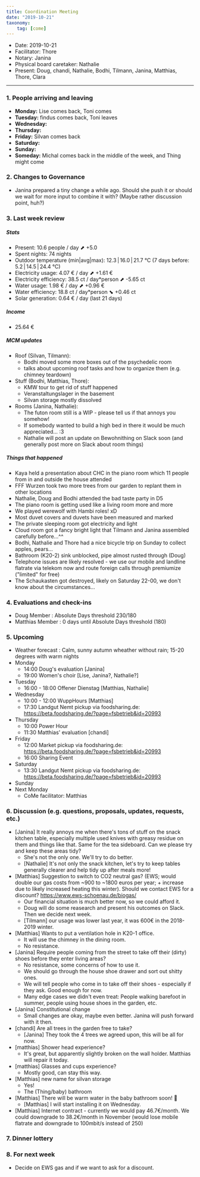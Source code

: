 ```yaml
---
title: Coordination Meeting
date: "2019-10-21"
taxonomy:
    tag: [come]
---
```


<!--
Hello facilitator/notary! Thank you for your services. Here is some advice for facilitating coordination meetings:
  - Prepare the meeting a bit beforehand (find out about evaluations, gas, electricity and water usages, waste collections, income, scheduled events). You can ask others to assist you.
  - Notify people 10 minutes before the meeting starts. (Watching the clock is not super fun, people will be grateful if you do it for them.)
  - Start at 10:00 sharp, or earlier if everyone is there. (Waiting is time-wasting, be a time-saver!)
  - If you don't want to take notes yourself ask someone else to take care of that. (This pad can easily be used to read from and write in simultaneously.)
  - Go through the ordered points in order, even if nothing has changed. (They are arranged to try and get the most relevant information to most people.)
  - Feel welcome to moderate conversation if off-topic or too detailed. (Are listeners interested? Are speakers satisfied? Can you identify a sub-group?)
  - Try to finish the meeting before 11:00. (There is always more to talk about and it's important for people to know that CoMes don't take forever.)
  - Leave the room once the meeting has ended. (This sends a clear signal to everyone else that they can also leave and get on with their day.)
  - Take care that the meeting minutes will be put to kanthaus.online. (If you don't know how to do it, ask someone to help you with it. But do it today!)
  - As soon as the minutes are online, empty the pad from all irrelevant things and get it ready for the next facilitator. (Only keep regular events such as CoMe, power hour, regular food pickups and such. Move the counter figures from 'last 7 days' to '7 days before that' and adjust the date to next week.)
  - Have fun!
-->
- Date: 2019-10-21
- Facilitator: Thore
- Notary: Janina
- Physical board caretaker: Nathalie
- Present: Doug, chandi, Nathalie, Bodhi, Tilmann, Janina, Matthias, Thore, Clara

----
<!-- 0. Minute of silence -->

### 1. People arriving and leaving
- **Monday:** Lise comes back, Toni comes
- **Tuesday:** findus comes back, Toni leaves
- **Wednesday:** 
- **Thursday:**
- **Friday:** Silvan comes back
- **Saturday:** 
- **Sunday:**
- **Someday:** Michal comes back in the middle of the week, and Thing might come

### 2. Changes to Governance
- Janina prepared a tiny change a while ago. Should she push it or should we wait for more input to combine it with? (Maybe rather discussion point, huh?)


### 3. Last week review

##### Stats
<!-- Read counters in heating room and append to water.csv and gas.csv in https://gitlab.com/kanthaus/kanthaus-public/tree/master/resourcesUsed, update the residence record (https://gitlab.com/kanthaus/kanthaus-private/blob/master/residenceRecord.csv) otherwise the script will complain -->
<!-- press the play button on https://gitlab.com/kanthaus/kanthaus-private/pipeline_schedules and it will print to #kanthaus-residence -->

- Present: 10.6 people / day ⬈ +5.0
- Spent nights: 74 nights
- Outdoor temperature (min|avg|max): 12.3 | 16.0 | 21.7 °C (7 days before: 5.2 | 14.5 | 24.4 °C)
- Electricity usage: 4.07 € / day ⬈ +1.61 €
- Electricity efficiency: 38.5 ct / day*person ⬈ -5.65 ct
- Water usage: 1.98 € / day ⬈ +0.96 €
- Water efficiency: 18.8 ct / day*person ⬊ +0.46 ct
- Solar generation: 0.64 € / day (last 21 days)

##### Income
<!-- Check the shoe in K20-0 and the donation box in the free shop in K22-0-3 -->
- 25.64 €

##### MCM updates
<!-- Project managers from tasks defined during the MCM should report about the current situation -->
- Roof (Silvan, Tilmann): 
    - Bodhi moved some more boxes out of the psychedelic room
    - talks about upcoming roof tasks and how to organize them (e.g. chimney teardown)
- Stuff (Bodhi, Matthias, Thore):
    - KMW tour to get rid of stuff happened
    - Veranstaltungslager in the basement
    - Silvan storage mostly dissolved
- Rooms (Janina, Nathalie):
    - The futon room still is a WIP - please tell us if that annoys you somehow!
    - If somebody wanted to build a high bed in there it would be much appreciated... :3
    - Nathalie will post an update on Bewohnithing on Slack soon (and generally post more on Slack about room things)


##### Things that happened
- Kaya held a presentation about CHC in the piano room which 11 people from in and outside the house attended
- FFF Wurzen took two more trees from our garden to replant them in other locations
- Nathalie, Doug and Bodhi attended the bad taste party in D5
- The piano room is getting used like a living room more and more
- We played werewolf with Hambi roles! xD
- Most duvet covers and duvets have been measured and marked
- The private sleeping room got electricity and light
- Cloud room got a fancy bright light that Tilmann and Janina assembled carefully before...^^
- Bodhi, Nathalie and Thore had a nice bicycle trip on Sunday to collect apples, pears...
- Bathroom (K20-2) sink unblocked, pipe almost rusted through (Doug)
- Telephone issues are likely resolved - we use our mobile and landline flatrate via telekom now and route foreign calls through premiumize ("limited" for free)
- The Schaukasten got destroyed, likely on Saturday 22-00, we don't know about the circumstances...

### 4. Evaluations and check-ins
- Doug Member : Absolute Days threshold 230/180
- Matthias Member : 0 days until Absolute Days threshold (180)

### 5. Upcoming <!-- https://cloud.kanthaus.online/apps/calendar/ -->
- Weather forecast <!-- https://www.accuweather.com/en/de/wurzen/04808/weather-forecast/171287 -->: Calm, sunny autumn wheather without rain; 15-20 degrees with warm nights
- Monday
    - 14:00 Doug's evaluation [Janina]
    - 19:00 Women's choir [Lise, Janina?, Nathalie?]
- Tuesday
    - 16:00 - 18:00 Offener Dienstag [Matthias, Nathalie]
- Wednesday
    - 10:00 - 12:00 WuppHours [Matthias]
    - 17:30 Landgut Nemt pickup via foodsharing.de: https://beta.foodsharing.de/?page=fsbetrieb&id=20993
- Thursday
    - 10:00 Power Hour
    - 11:30 Matthias' evaluation [chandi]
- Friday
    - 12:00 Market pickup via foodsharing.de: https://beta.foodsharing.de/?page=fsbetrieb&id=20993
    - 16:00 Sharing Event
- Saturday
    - 13:30 Landgut Nemt pickup via foodsharing.de: https://beta.foodsharing.de/?page=fsbetrieb&id=20993
- Sunday
- Next Monday
    - CoMe facilitator: Matthias


### 6. Discussion (e.g. questions, proposals, updates, requests, etc.)
- [Janina] It really annoys me when there's tons of stuff on the snack kitchen table, especially multiple used knives with greasy residue on them and things like that. Same for the tea sideboard. Can we please try and keep these areas tidy?
    - She's not the only one. We'll try to do better.
    - [Nathalie] It's not only the snack kitchen, let's try to keep tables generally clearer and help tidy up after meals more!
- [Matthias] Suggestion to switch to CO2 neutral gas? (EWS; would double our gas costs from ~900 to ~1800 euros per year; + increase due to likely increased heating this winter). Should we contact EWS for a discount? https://www.ews-schoenau.de/biogas/
    - Our financial situation is much better now, so we could afford it.
    - Doug will do some reasearch and present his outcomes on Slack. Then we decide next week.
    - [Tilmann] our usage was lower last year, it was 600€ in the 2018-2019 winter.
- [Matthias] Wants to put a ventilation hole in K20-1 office.
    - It will use the chimney in the dining room.
    - No resistance.
- [Janina] Require people coming from the street to take off their (dirty) shoes before they enter living areas?
    - No resistance, some concerns of how to use it.
    - We should go through the house shoe drawer and sort out shitty ones.
    - We will tell people who come in to take off their shoes - especially if they ask. Good enough for now.
    - Many edge cases we didn't even treat: People walking barefoot in summer, people using house shoes in the garden, etc.
- [Janina] Constitutional change
    - Small changes are okay, maybe even better. Janina will push forward with it then.
- [chandi] Are all trees in the garden free to take?
    - [Janina] They took the 4 trees we agreed upon, this will be all for now.
- [matthias] Shower head experience?
    - It's great, but apparently slightly broken on the wall holder. Matthias will repair it today.
- [matthias] Glasses and cups experience?
    - Mostly good, can stay this way.
- [Matthias] new name for silvan storage
    - Yes! 
    - The (Thing/baby) bathroom
- [Matthias] There will be warm water in the baby bathroom soon! :tada:
    - [Matthias] I will start installing it on Wednesday.
- [Matthias] Internet contract - currently we would pay 46.7€/month. We could downgrade to 38.2€/month in November (would lose mobile flatrate and downgrade to 100mbit/s instead of 250)


### 7. Dinner lottery
<!-- To be done on the physical board -->

### 8. For next week
- Decide on EWS gas and if we want to ask for a discount.
